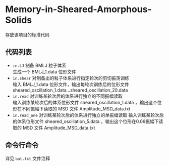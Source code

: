 # Memory-in-Sheared-Amorphous-Solids

存放该项目的标准代码

## 代码列表

- `in.LJ` 制备 BMLJ 粒子体系  
  生成一个 BMLJ_1.data 位形文件
- `in.shear` 对制备出的粒子体系进行指定轮次的剪切振荡训练  
  输入 BMLJ_1.data 位形文件，输出每轮次训练后的位形文件 sheared_oscillation_1.data...sheared_oscillation_20.data
- `in.read` 对训练某轮次后的体系进行独立的不同振幅读取  
  输入训练某轮次后的体系位形文件 sheared_oscillation_1.data ，输出这个位形在不同振幅下读取的 MSD 文件 Amplitude_MSD_data.txt
- `in.read_one` 对训练某轮次后的体系进行独立的单振幅读取
  输入训练某轮次后的体系位形文件 sheared_oscillation_5.data ，输出这个位形在0.06振幅下读取的 MSD 文件 Amplitude_MSD_data.txt

## 命令行命令

详见 `bat.txt` 文件注释

